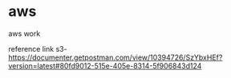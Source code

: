 # aws
aws work

reference link s3- https://documenter.getpostman.com/view/10394726/SzYbxHEf?version=latest#80fd9012-515e-405e-8314-5f906843d124
